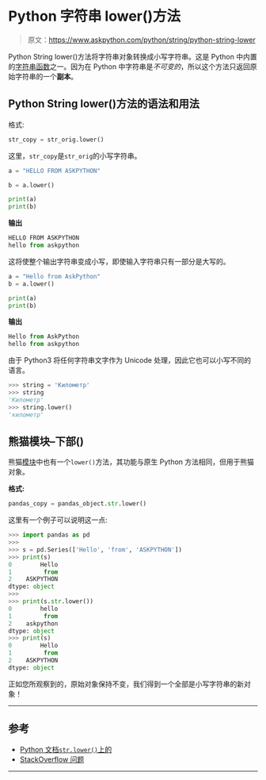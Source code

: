 # Python 字符串 lower()方法

> 原文：<https://www.askpython.com/python/string/python-string-lower>

Python String lower()方法将字符串对象转换成小写字符串。这是 Python 中内置的[字符串函数](https://www.askpython.com/python/string/python-string-functions)之一。因为在 Python 中字符串是*不可变的*，所以这个方法只返回原始字符串的一个**副本**。

## Python String lower()方法的语法和用法

格式:

```py
str_copy = str_orig.lower()

```

这里，`str_copy`是`str_orig`的小写字符串。

```py
a = "HELLO FROM ASKPYTHON"

b = a.lower()

print(a)
print(b)

```

**输出**

```py
HELLO FROM ASKPYTHON
hello from askpython

```

这将使整个输出字符串变成小写，即使输入字符串只有一部分是大写的。

```py
a = "Hello from AskPython"
b = a.lower()

print(a)
print(b)

```

**输出**

```py
Hello from AskPython
hello from askpython

```

由于 Python3 将任何字符串文字作为 Unicode 处理，因此它也可以小写不同的语言。

```py
>>> string = 'Километр'
>>> string
'Километр'
>>> string.lower()
'километр'

```

## 熊猫模块–下部()

熊猫[模块](https://www.askpython.com/python-modules/python-modules)中也有一个`lower()`方法，其功能与原生 Python 方法相同，但用于熊猫对象。

**格式:**

```py
pandas_copy = pandas_object.str.lower()

```

这里有一个例子可以说明这一点:

```py
>>> import pandas as pd
>>> 
>>> s = pd.Series(['Hello', 'from', 'ASKPYTHON'])
>>> print(s)
0        Hello
1         from
2    ASKPYTHON
dtype: object
>>> 
>>> print(s.str.lower())
0        hello
1         from
2    askpython
dtype: object
>>> print(s)
0        Hello
1         from
2    ASKPYTHON
dtype: object

```

正如您所观察到的，原始对象保持不变，我们得到一个全部是小写字符串的新对象！

* * *

## 参考

*   [Python 文档`str.lower()`上的](https://docs.python.org/3/library/stdtypes.html?highlight=str.lower#str.lower)
*   [StackOverflow 问题](https://stackoverflow.com/questions/6797984/how-do-i-lowercase-a-string-in-python)

* * *